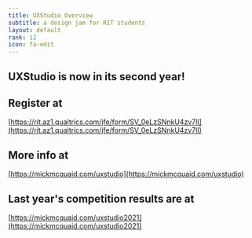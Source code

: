 ```yaml
---
title: UXStudio Overview
subtitle: a design jam for RIT students
layout: default
rank: 12
icon: fa-edit
---
```


## UXStudio is now in its second year!

## Register at

[https://rit.az1.qualtrics.com/jfe/form/SV_0eLzSNnkU4zv7lI](https://rit.az1.qualtrics.com/jfe/form/SV_0eLzSNnkU4zv7lI)

## More info at

[https://mickmcquaid.com/uxstudio](https://mickmcquaid.com/uxstudio)

## Last year's competition results are at

[https://mickmcquaid.com/uxstudio2021](https://mickmcquaid.com/uxstudio2021)
